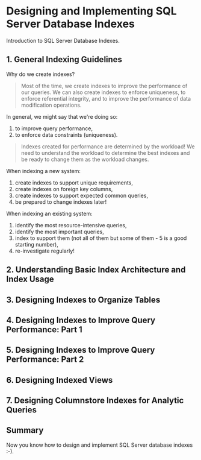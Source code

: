 # Designing and Implementing SQL Server Database Indexes

Introduction to SQL Server Database Indexes.

## 1. General Indexing Guidelines

Why do we create indexes?

> Most of the time, we create indexes to improve the performance of our queries. We can also create indexes to enforce uniqueness, to enforce referential integrity, and to improve the performance of data modification operations.

In general, we might say that we're doing so:

1. to improve query performance,
2. to enforce data constraints (uniqueness).

> Indexes created for performance are determined by the workload! We need to understand the workload to determine the best indexes and be ready to change them as the workload changes.

When indexing a new system:

1. create indexes to support unique requirements,
2. create indexes on foreign key columns,
3. create indexes to support expected common queries,
4. be prepared to change indexes later!

When indexing an existing system:

1. identify the most resource-intensive queries,
2. identify the most important queries,
3. index to support them (not all of them but some of them - 5 is a good starting number),
4. re-investigate regularly!

## 2. Understanding Basic Index Architecture and Index Usage

## 3. Designing Indexes to Organize Tables

## 4. Designing Indexes to Improve Query Performance: Part 1

## 5. Designing Indexes to Improve Query Performance: Part 2

## 6. Designing Indexed Views

## 7. Designing Columnstore Indexes for Analytic Queries

## Summary

Now you know how to design and implement SQL Server database indexes :-).
